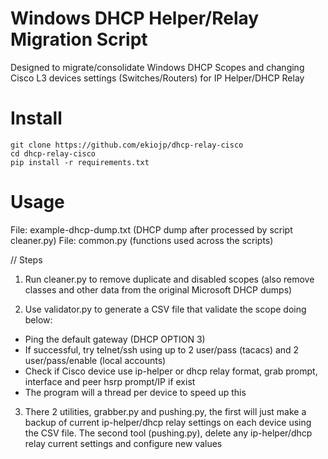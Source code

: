 Windows DHCP Helper/Relay Migration Script
======
Designed to migrate/consolidate Windows DHCP Scopes and changing Cisco L3
devices settings (Switches/Routers) for IP Helper/DHCP Relay

Install
=======

```
git clone https://github.com/ekiojp/dhcp-relay-cisco
cd dhcp-relay-cisco
pip install -r requirements.txt
```

Usage
=======
File: example-dhcp-dump.txt (DHCP dump after processed by script cleaner.py)
File: common.py (functions used across the scripts)

// Steps
1) Run cleaner.py to remove duplicate and disabled scopes (also remove classes
and other data from the original Microsoft DHCP dumps)

2) Use validator.py to generate a CSV file that validate the scope doing below:
- Ping the default gateway (DHCP OPTION 3)
- If successful, try telnet/ssh using up to 2 user/pass (tacacs) and 2 user/pass/enable
  (local accounts)
- Check if Cisco device use ip-helper or dhcp relay format, grab prompt,
  interface and peer hsrp prompt/IP if exist
- The program will a thread per device to speed up this

3) There 2 utilities, grabber.py and pushing.py, the first will just make a
backup of current ip-helper/dhcp relay settings on each device using the CSV
file.
The second tool (pushing.py), delete any ip-helper/dhcp relay current settings
and configure new values

